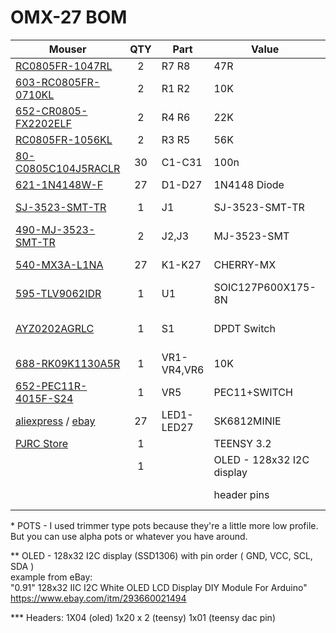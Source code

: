 # OMX-27 BOM


| Mouser  | QTY | Part | Value | Package |
|-----|:--:|-----|-----|-----|
|[RC0805FR-1047RL](http://www.mouser.com/Search/ProductDetail.aspx?R=RC0805FR-1047RL)|2|R7 R8|47R|0805|
|[603-RC0805FR-0710KL](http://www.mouser.com/Search/ProductDetail.aspx?R=603-RC0805FR-0710KL)|2|R1 R2|10K|0805|
|[652-CR0805-FX2202ELF](http://www.mouser.com/Search/ProductDetail.aspx?R=652-CR0805-FX2202ELF)|2|R4 R6|22K|0805|
|[RC0805FR-1056KL](http://www.mouser.com/Search/ProductDetail.aspx?R=RC0805FR-1056KL)|2|R3 R5|56K|0805|
|[80-C0805C104J5RACLR](http://www.mouser.com/Search/ProductDetail.aspx?R=80-C0805C104J5RACLR)|30|C1-C31|100n|0805|
|[621-1N4148W-F](http://www.mouser.com/Search/ProductDetail.aspx?R=621-1N4148W-F)|27|D1-D27|1N4148 Diode|SOD-123|
|[SJ-3523-SMT-TR](http://www.mouser.com/Search/ProductDetail.aspx?R=SJ-3523-SMT-TR)|1|J1|SJ-3523-SMT-TR|3.5 mm jack stereo|
|[490-MJ-3523-SMT-TR](http://www.mouser.com/Search/ProductDetail.aspx?R=490-MJ-3523-SMT-TR)|2|J2,J3|MJ-3523-SMT|3.5 mm jack mono|
|[540-MX3A-L1NA](http://www.mouser.com/Search/ProductDetail.aspx?R=540-MX3A-L1NA)|27|K1-K27|CHERRY-MX|CHERRY-MX Silent Red|
|[595-TLV9062IDR](http://www.mouser.com/Search/ProductDetail.aspx?R=595-TLV9062IDR)|1|U1|SOIC127P600X175-8N|TLV9062IDR|
|[AYZ0202AGRLC](http://www.mouser.com/Search/ProductDetail.aspx?R=AYZ0202AGRLC)|1|S1|DPDT Switch|SWITCH-DPDT-SMD-AYZ0202|
|[688-RK09K1130A5R](http://www.mouser.com/Search/ProductDetail.aspx?R=688-RK09K1130A5R)|1|VR1-VR4,VR6|10K|9MM_SNAP-IN_POT*|
|[652-PEC11R-4015F-S24](http://www.mouser.com/Search/ProductDetail.aspx?R=652-PEC11R-4015F-S24)|1|VR5|PEC11+SWITCH|Encoder with Switch|
| [aliexpress](https://www.aliexpress.com/item/4000475685852.html?spm=a2g0s.9042311.0.0.601b4c4dcyhOZn) / [ebay](https://www.ebay.com/itm/100-2000pcs-SK6812-MINI-E-LED-CHIP-SK6812-3228-4pin-dream-color-LEDS-DC5V/224140435419?hash=item342fcf9fdb:g:XbAAAOSwzkRd8g96)|27|LED1-LED27|SK6812MINIE|SK6812-MINI-E|
| [PJRC Store](https://www.pjrc.com/store/teensy32.html) |1| |TEENSY 3.2||
|  |1| |OLED - 128x32 I2C display| \**See below|
|  | | |header pins| \***See below|



\* POTS - I used trimmer type pots because they're a little more low profile. But you can use alpha pots or whatever you have around.


\** OLED - 128x32 I2C display (SSD1306) with pin order ( GND, VCC, SCL, SDA )  
example from eBay:  
"0.91" 128x32 IIC I2C White OLED LCD Display DIY Module For Arduino"  
https://www.ebay.com/itm/293660021494  


\*** Headers:
1X04 (oled)
1x20 x 2 (teensy)
1x01 (teensy dac pin)


